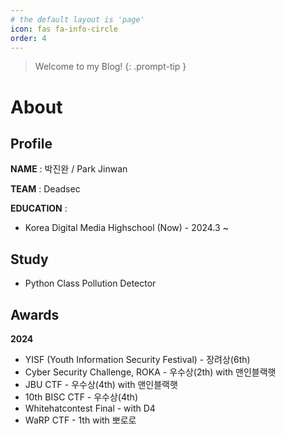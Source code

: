 ```yaml
---
# the default layout is 'page'
icon: fas fa-info-circle
order: 4
---
```


> Welcome to my Blog!
{: .prompt-tip }

# About

## Profile

**NAME** : 박진완 / Park Jinwan

**TEAM** : Deadsec

**EDUCATION** :

- Korea Digital Media Highschool (Now) - 2024.3 ~

## Study

- Python Class Pollution Detector

## Awards

**2024**

- YISF (Youth Information Security Festival) - 장려상(6th)
- Cyber Security Challenge, ROKA - 우수상(2th) with 맨인블랙햇
- JBU CTF - 우수상(4th) with 맨인블랙햇
- 10th BISC CTF - 우수상(4th)
- Whitehatcontest Final - with D4
- WaRP CTF - 1th with 뽀로로